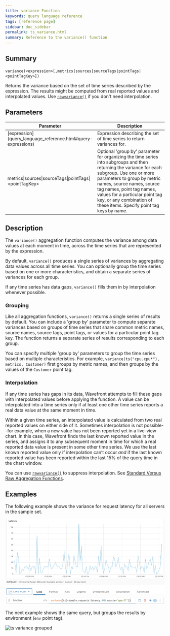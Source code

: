 ```yaml
---
title: variance Function
keywords: query language reference
tags: [reference page]
sidebar: doc_sidebar
permalink: ts_variance.html
summary: Reference to the variance() function
---
```

## Summary
```
variance(<expression>[,metrics|sources|sourceTags|pointTags|<pointTagKey>])
```
Returns the variance based on the set of time series described by the expression. 
The results might be computed from real reported values and interpolated values. 
Use [`rawvariance()`](ts_rawvariance.html) if you don't need interpolation.

## Parameters
<table>
<tbody>
<thead>
<tr><th width="30%">Parameter</th><th width="70%">Description</th></tr>
</thead>
<tr>
<td markdown="span"> [expression](query_language_reference.html#query-expressions)</td>
<td>Expression describing the set of time series to return variances for. </td></tr>
<tr>
<td>metrics&vert;sources&vert;sourceTags&vert;pointTags&vert;&lt;pointTagKey&gt;</td>
<td>Optional 'group by' parameter for organizing the time series into subgroups and then returning the variance for each subgroup.
Use one or more parameters to group by metric names, source names, source tag names, point tag names, values for a particular point tag key, or any combination of these items. Specify point tag keys by name.</td>
</tr>
</tbody>
</table>

## Description

The `variance()` aggregation function computes the variance among data values at each moment in time, across the time series that are represented by the expression.  

By default, `variance()` produces a single series of variances by aggregating data values across all time series. You can optionally group the time series based on one or more characteristics, and obtain a separate series of variances for each group.

If any time series has data gaps, `variance()` fills them in by interpolation whenever possible. 

### Grouping

Like all aggregation functions, `variance()` returns a single series of results by default.  You can include a 'group by' parameter to compute separate variances based on groups of time series that share common metric names, source names, source tags, point tags, or values for a particular point tag key. 
The function returns a separate series of results corresponding to each group.

You can specify multiple 'group by' parameters to group the time series based on multiple characteristics. For example, `variance(ts("cpu.cpu*"), metrics, Customer)` first groups by metric names, and then groups by the values of the `Customer` point tag.

### Interpolation

If any time series has gaps in its data, Wavefront attempts to fill these gaps with interpolated values before applying the function. 
A value can be interpolated into a time series only if at least one other time series reports a real data value at the same moment in time.

Within a given time series, an interpolated value is calculated from two real reported values on either side of it. 
Sometimes interpolation is not possible--for example, when a new value has not been reported yet in a live-view chart. 
In this case, Wavefront finds the last known reported value in the series, and assigns it to any subsequent moment in time for which a real reported data value is present in some other time series. We use the last known reported value only if interpolation can’t occur _and_ if the last known reported value has been reported within the last 15% of the query time in the chart window.

You can use [`rawvariance()`](ts_rawvariance.html) to suppress interpolation.  See [Standard Versus Raw Aggregation Functions](query_language_aggregate_functions.html).


## Examples

The following example shows the variance for request latency for all servers in the sample set.

![ts variance](images/ts_variance.png)

The next example shows the same query, but groups the results by environment (`env` point tag).

![ts variance grouped](images/ts_variance_grouped.png)
